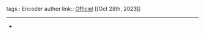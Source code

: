 tags:: Encoder
author
link:: [Officiel](https://tech.alpsalpine.com/e/products/category/encorder/sub/02/series/ec12d/) 
[[Oct 28th, 2023]]
***

-